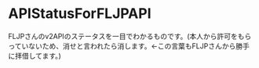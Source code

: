# APIStatusForFLJPAPI
FLJPさんのv2APIのステータスを一目でわかるものです。(本人から許可をもらっていないため、消せと言われたら消します。←この言葉もFLJPさんから勝手に拝借してます。)
